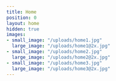 ```yaml
---
title: Home
position: 0
layout: home
hidden: true
images:
- small_image: "/uploads/home1.jpg"
  large_image: "/uploads/home1@2x.jpg"
- small_image: "/uploads/home2.jpg"
  large_image: "/uploads/home2@2x.jpg"
- small_image: "/uploads/home3.jpg"
  large_image: "/uploads/home3@2x.jpg"
---
```

